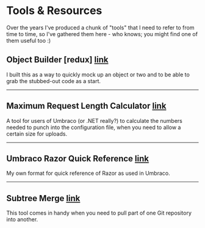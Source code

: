 Tools & Resources
=================

Over the years I've produced a chunk of "tools" that I need
to refer to from time to time, so I've gathered them here - who knows;
you might find one of them useful too :)

Object Builder [redux] [link][OBJRDX]
----------------------

I built this as a way to quickly mock up an object or two
and to be able to grab the stubbed-out code as a start.

[OBJRDX]: /resources/objredux/

* * *

Maximum Request Length Calculator [link][MAXLEN]
---------------------------------

A tool for users of Umbraco (or .NET really?) to calculate the
numbers needed to punch into the configuration file, when you
need to allow a certain size for uploads.

[MAXLEN]: /resources/umbraco/maxrequestlength/

* * *

Umbraco Razor Quick Reference [link][RAZREF]
-----------------------------

My own format for quick reference of Razor as used in Umbraco.

[RAZREF]: /resources/umbraco/razor-reference/

* * *

Subtree Merge [link][SUBMERGE]
-------------

This tool comes in handy when you need to pull part of one Git
repository into another.

[SUBMERGE]: /resources/subtree-merge/


<data data-slug="resources"></data>
